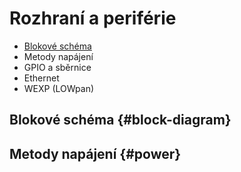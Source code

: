 # Rozhraní a periférie


* [Blokové schéma](#block-diagram)
* Metody napájení 
* GPIO a sběrnice
* Ethernet
* WEXP (LOWpan)


## Blokové schéma {#block-diagram}


## Metody napájení {#power}


